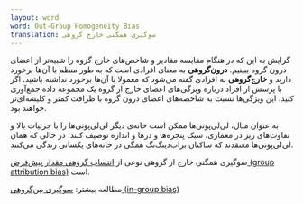 ```yaml
---
layout: word
word: Out-Group Homogeneity Bias
translation: سوگیری همگنی خارج گروهی
---
```


گرایش به این که در هنگام مقایسه مقادیر و شاخص‌های خارج گروه را شبیه‌تر از اعضای درون گروه ببینیم. **درون‌گروهی** به معنای افرادی است که به طور منظم با آن‌ها برخورد دارید و **خارج‌گروهی** به افرادی گفته می‌شود که معمولا با آن‌ها برخورد نداشته باشید. اگر با پرسش از افراد درباره ویژگی‌های اعضای خارج از گروه یک مجموعه داده جمع‌آوری کنید، این ویژگی‌ها نسبت به شاخصه‌های اعضای درون گروه با ظرافت کمتر و کلیشه‌ای‌تر خواهند بود.

به عنوان مثال، لی‌لی‌پوتی‌ها ممکن است خانه‌ی دیگر لی‌لی‌پوتی‌ها را با جزئیات بالا و تفاوت‌های ریز در معماری، سبک پنجره‌ها و درها و اندازه توصیف کنند؛ در حالی که همان لی‌لی‌پوتی‌ها معتقدند که ساکنان براب‌دینگ‌نگ همگی در خانه‌های یکسانی زندگی می‌کنند.

سوگیری همگنی خارج از گروهی نوعی از [انتساب گروهی مقدار پیش‌فرض (group attribution bias)](/G/group_attribution_bias) است.

مطالعه بیشتر: [سوگیری بین‌گروهی (in-group bias)](/I/in-group_bias)
